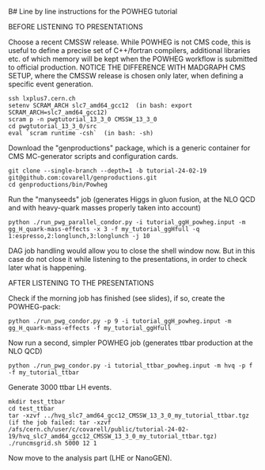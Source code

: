 B# Line by line instructions for the POWHEG tutorial

BEFORE LISTENING TO PRESENTATIONS

Choose a recent CMSSW release. While POWHEG is not CMS code, this is useful to define a precise set of
C++/fortran compilers, additional libraries etc. of which memory will be kept when the POWHEG workflow is 
submitted to official production. NOTICE THE DIFFERENCE WITH MADGRAPH CMS SETUP, where the CMSSW release is chosen
only later, when defining a specific event generation.

```
ssh lxplus7.cern.ch
setenv SCRAM_ARCH slc7_amd64_gcc12  (in bash: export SCRAM_ARCH=slc7_amd64_gcc12)
scram p -n pwgtutorial_13_3_0 CMSSW_13_3_0
cd pwgtutorial_13_3_0/src
eval `scram runtime -csh`  (in bash: -sh)
```

Download the "genproductions" package, which is a generic container for CMS MC-generator scripts and configuration cards. 

```
git clone --single-branch --depth=1 -b tutorial-24-02-19 git@github.com:covarell/genproductions.git
cd genproductions/bin/Powheg
```

Run the "manyseeds" job (generates Higgs in gluon fusion, at the NLO QCD and with heavy-quark masses properly
taken into account)

```
python ./run_pwg_parallel_condor.py -i tutorial_ggH_powheg.input -m gg_H_quark-mass-effects -x 3 -f my_tutorial_ggHfull -q 1:espresso,2:longlunch,3:longlunch -j 10 
``` 

DAG job handling would allow you to close the shell window now. But in this case do not close it while listening to the presentations, in order to check later what is happening.

AFTER LISTENING TO THE PRESENTATIONS

Check if the morning job has finished (see slides), if so, create the POWHEG-pack:

```
python ./run_pwg_condor.py -p 9 -i tutorial_ggH_powheg.input -m gg_H_quark-mass-effects -f my_tutorial_ggHfull 
``` 

Now run a second, simpler POWHEG job (generates ttbar production at the NLO QCD)

```
python ./run_pwg_condor.py -i tutorial_ttbar_powheg.input -m hvq -p f -f my_tutorial_ttbar 
```

Generate 3000 ttbar LH events.

```
mkdir test_ttbar
cd test_ttbar
tar -xzvf ../hvq_slc7_amd64_gcc12_CMSSW_13_3_0_my_tutorial_ttbar.tgz
(if the job failed: tar -xzvf /afs/cern.ch/user/c/covarell/public/tutorial-24-02-19/hvq_slc7_amd64_gcc12_CMSSW_13_3_0_my_tutorial_ttbar.tgz)
./runcmsgrid.sh 5000 12 1
```

Now move to the analysis part (LHE or NanoGEN).